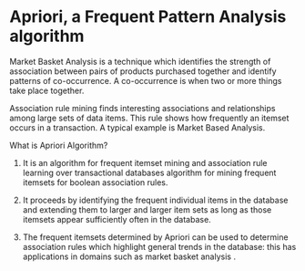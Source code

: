 # Apriori, a Frequent Pattern Analysis algorithm

Market Basket Analysis is a technique which identifies the strength of association between pairs of products purchased together and identify patterns of co-occurrence. 
A co-occurrence is when two or more things take place together.

Association rule mining finds interesting associations and relationships among large sets of data items. 
This rule shows how frequently an itemset occurs in a transaction. A typical example is Market Based Analysis.

What is Apriori Algorithm?
  1. It is an algorithm for frequent itemset mining and association rule learning over transactional databases algorithm for mining frequent itemsets for boolean association
rules.

  2. It proceeds by identifying the frequent individual items in the database and extending them to larger and larger item sets as long as those itemsets appear sufficiently often in
the database.

  3. The frequent itemsets determined by Apriori can be used to determine association rules which highlight general trends in the database: this has applications in domains such as
market basket analysis .
